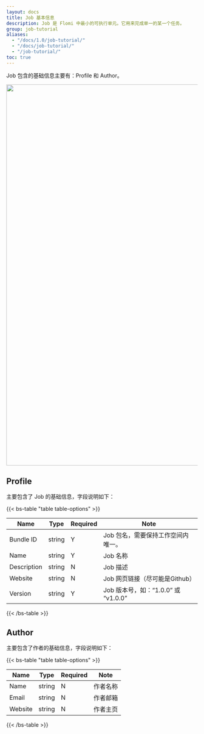 ```yaml
---
layout: docs
title: Job 基本信息
description: Job 是 Flomi 中最小的可执行单元。它用来完成单一的某一个任务。
group: job-tutorial
aliases:
  - "/docs/1.0/job-tutorial/"
  - "/docs/job-tutorial/"
  - "/job-tutorial/"
toc: true
---
```


Job 包含的基础信息主要有：Profile 和 Author。

<img class="mb-4 img-fluid rounded-3" src="/docs/{{< param docs_version >}}/assets/img/guides/SCR-20230210-k1b.png" width="1000" alt="">

## Profile

主要包含了 Job 的基础信息，字段说明如下：

{{< bs-table "table table-options" >}}

| Name        | Type   | Required | Note                         |
| ----------- | ------ | -------- | ---------------------------- |
| Bundle ID   | string | Y        | Job 包名，需要保持工作空间内唯一。          |
| Name        | string | Y        | Job 名称                       |
| Description | string | N        | Job 描述                       |
| Website     | string | N        | Job 网页链接（尽可能是Github）         |
| Version     | string | Y        | Job 版本号，如：“1.0.0” 或 “v1.0.0” |

{{< /bs-table >}}

## Author

主要包含了作者的基础信息，字段说明如下：

{{< bs-table "table table-options" >}}

| Name    | Type   | Required | Note |
| ------- | ------ | -------- | ---- |
| Name    | string | N        | 作者名称 |
| Email   | string | N        | 作者邮箱 |
| Website | string | N        | 作者主页 |

{{< /bs-table >}}